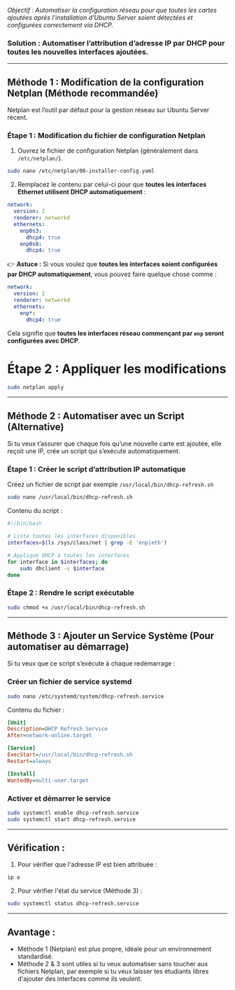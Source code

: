 *Objectif : Automatiser la configuration réseau pour que toutes les cartes ajoutées après l'installation d'Ubuntu Server soient détectées et configurées correctement via DHCP.*

###  **Solution :** Automatiser l’attribution d’adresse IP par DHCP pour toutes les nouvelles interfaces ajoutées.

---

##  **Méthode 1 : Modification de la configuration Netplan (Méthode recommandée)**
Netplan est l’outil par défaut pour la gestion réseau sur Ubuntu Server récent.

###  **Étape 1 : Modification du fichier de configuration Netplan**
1. Ouvrez le fichier de configuration Netplan (généralement dans `/etc/netplan/`).
```bash
sudo nano /etc/netplan/00-installer-config.yaml
```
2. Remplacez le contenu par celui-ci pour que **toutes les interfaces Ethernet utilisent DHCP automatiquement** :
```yaml
network:
  version: 2
  renderer: networkd
  ethernets:
    enp0s3:
      dhcp4: true
    enp0s8:
      dhcp4: true
```
👉 **Astuce :** Si vous voulez que **toutes les interfaces soient configurées par DHCP automatiquement**, vous pouvez faire quelque chose comme :
```yaml
network:
  version: 2
  renderer: networkd
  ethernets:
    enp*:
      dhcp4: true
```
Cela signifie que **toutes les interfaces réseau commençant par `enp` seront configurées avec DHCP**.

# **Étape 2 : Appliquer les modifications**
```bash
sudo netplan apply
```

---

##  **Méthode 2 : Automatiser avec un Script (Alternative)**
Si tu veux t’assurer que chaque fois qu’une nouvelle carte est ajoutée, elle reçoit une IP, crée un script qui s’exécute automatiquement.

###  **Étape 1 : Créer le script d’attribution IP automatique**
Créez un fichier de script par exemple `/usr/local/bin/dhcp-refresh.sh`
```bash
sudo nano /usr/local/bin/dhcp-refresh.sh
```
Contenu du script :
```bash
#!/bin/bash

# Liste toutes les interfaces disponibles
interfaces=$(ls /sys/class/net | grep -E 'enp|eth')

# Applique DHCP à toutes les interfaces
for interface in $interfaces; do
    sudo dhclient -v $interface
done
```

###  **Étape 2 : Rendre le script exécutable**
```bash
sudo chmod +x /usr/local/bin/dhcp-refresh.sh
```

---

##  **Méthode 3 : Ajouter un Service Système (Pour automatiser au démarrage)**
Si tu veux que ce script s’exécute à chaque redémarrage :

###  **Créer un fichier de service systemd**
```bash
sudo nano /etc/systemd/system/dhcp-refresh.service
```
Contenu du fichier :
```ini
[Unit]
Description=DHCP Refresh Service
After=network-online.target

[Service]
ExecStart=/usr/local/bin/dhcp-refresh.sh
Restart=always

[Install]
WantedBy=multi-user.target
```

###  **Activer et démarrer le service**
```bash
sudo systemctl enable dhcp-refresh.service
sudo systemctl start dhcp-refresh.service
```

---

##  **Vérification :**
1. Pour vérifier que l'adresse IP est bien attribuée :
```bash
ip a
```
2. Pour vérifier l'état du service (Méthode 3) :
```bash
sudo systemctl status dhcp-refresh.service
```

---

##  **Avantage :**
- Méthode 1 (Netplan) est plus propre, idéale pour un environnement standardisé.  
- Méthode 2 & 3 sont utiles si tu veux automatiser sans toucher aux fichiers Netplan, par exemple si tu veux laisser tes étudiants libres d'ajouter des interfaces comme ils veulent.  

